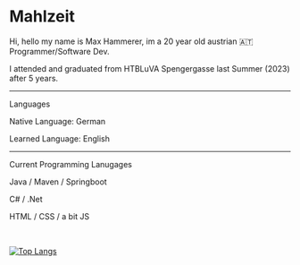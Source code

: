 
<h1>
  Mahlzeit
</h1>

Hi, hello my name is Max Hammerer, im a 20 year old austrian 🇦🇹 Programmer/Software Dev.

I attended and graduated from HTBLuVA Spengergasse last Summer (2023) after 5 years.




---
Languages

Native Language: German

Learned Language: English


---
Current Programming Lanugages

Java / Maven / Springboot

C# / .Net

HTML / CSS / a bit JS

<br>


[![Top Langs](https://github-readme-stats.vercel.app/api/top-langs/?username=KupferKopf&layout=compact&theme=vision-friendly-dark)](https://github.com/anuraghazra/github-readme-stats)
